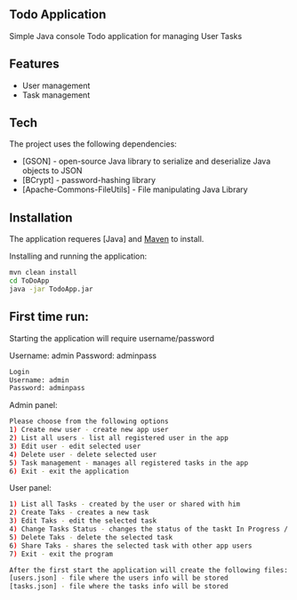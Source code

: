 
## Todo Application
Simple Java console Todo application for managing User Tasks 
## Features

- User management 
- Task management 

## Tech

The project uses the following dependencies:

- [GSON] - open-source Java library to serialize and deserialize Java objects to JSON
- [BCrypt] - password-hashing library
- [Apache-Commons-FileUtils] - File manipulating Java Library

## Installation

The application requeres [Java] and  [Maven](https://maven.apache.org/) to install.

Installing and running the application:

```sh
mvn clean install
cd ToDoApp 
java -jar TodoApp.jar
```

## First time run:

Starting the application will require username/password

Username: admin
Password: adminpass
```bash
Login
Username: admin
Password: adminpass
```
Admin panel:
```bash
Please choose from the following options
1) Create new user - create new app user 
2) List all users - list all registered user in the app
3) Edit user - edit selected user
4) Delete user - delete selected user
5) Task management - manages all registered tasks in the app 
6) Exit - exit the application
```

User panel:
```bash
1) List all Tasks - created by the user or shared with him
2) Create Taks - creates a new task
3) Edit Taks - edit the selected task
4) Change Tasks Status - changes the status of the taskt In Progress / Completed
5) Delete Taks - delete the selected task
6) Share Taks - shares the selected task with other app users
7) Exit - exit the program

After the first start the application will create the following files:
[users.json] - file where the users info will be stored
[tasks.json] - file where the tasks info will be stored
```


